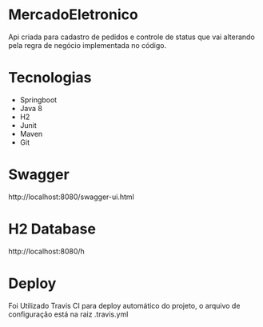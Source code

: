 # MercadoEletronico
Api criada para cadastro de pedidos e controle de status que vai alterando pela regra de negócio implementada no código. 

# Tecnologias
* Springboot
* Java 8
* H2
* Junit
* Maven
* Git

# Swagger
http://localhost:8080/swagger-ui.html
# H2 Database
http://localhost:8080/h
# Deploy
Foi Utilizado Travis CI para deploy automático do projeto, o arquivo de configuração está na raiz .travis.yml






